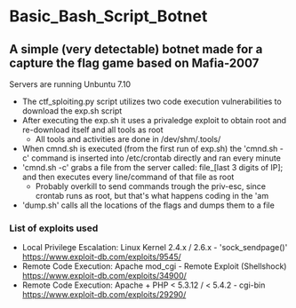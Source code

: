 # Basic_Bash_Script_Botnet
## A simple (very detectable) botnet made for a capture the flag game based on Mafia-2007
Servers are running Unbuntu 7.10

- The ctf_sploiting.py script utilizes two code execution vulnerabilities to download the exp.sh script
- After executing the exp.sh it uses a privaledge exploit to obtain root and re-download itself and all tools as root
  - All tools and activities are done in /dev/shm/.tools/
- When cmnd.sh is executed (from the first run of exp.sh) the 'cmnd.sh -c' command is inserted into /etc/crontab directly and ran every minute
- 'cmnd.sh -c' grabs a file from the server called: file_[last 3 digits of IP]; and then executes every line/command of that file as root
  - Probably overkill to send commands trough the priv-esc, since crontab runs as root, but that's what happens coding in the 'am
- 'dump.sh' calls all the locations of the flags and dumps them to a file

### List of exploits used
- Local Privilege Escalation: Linux Kernel 2.4.x / 2.6.x - 'sock_sendpage()' https://www.exploit-db.com/exploits/9545/
- Remote Code Execution:	Apache mod_cgi - Remote Exploit (Shellshock) https://www.exploit-db.com/exploits/34900/
- Remote Code Execution: Apache + PHP < 5.3.12 / < 5.4.2 - cgi-bin https://www.exploit-db.com/exploits/29290/
